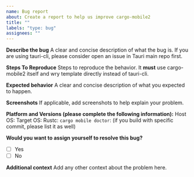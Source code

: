 ```yaml
---
name: Bug report
about: Create a report to help us improve cargo-mobile2
title: ""
labels: "type: bug"
assignees: ""
---
```


**Describe the bug**
A clear and concise description of what the bug is. If you are using tauri-cli, please consider open an issue in Tauri main repo first.

**Steps To Reproduce**
Steps to reproduce the behavior. It **must** use cargo-mobile2 itself and wry template directly instead of tauri-cli.

**Expected behavior**
A clear and concise description of what you expected to happen.

**Screenshots**
If applicable, add screenshots to help explain your problem.

**Platform and Versions (please complete the following information):**
Host OS:
Target OS:
Rustc:
`cargo mobile doctor`:
(if you build with specific commit, please list it as well)

**Would you want to assign yourself to resolve this bug?**

- [ ] Yes
- [ ] No

**Additional context**
Add any other context about the problem here.
